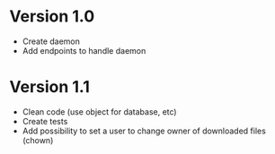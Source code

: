 # Version 1.0
- Create daemon 
- Add endpoints to handle daemon
# Version 1.1
- Clean code (use object for database, etc)
- Create tests
- Add possibility to set a user to change owner of downloaded files (chown)